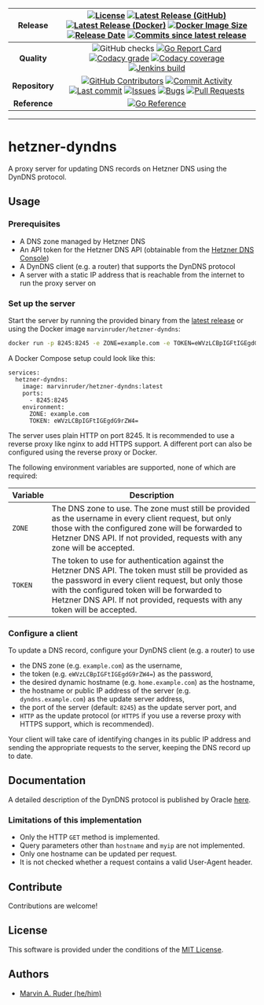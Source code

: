 | **Release** | [![License](https://img.shields.io/github/license/marvinruder/hetzner-dyndns?label=License&style=flat-square)](/LICENSE) [![Latest Release (GitHub)](https://img.shields.io/github/v/release/marvinruder/hetzner-dyndns?label=Latest%20Release&logo=github&sort=semver&style=flat-square)](https://github.com/marvinruder/hetzner-dyndns/releases/latest) [![Latest Release (Docker)](https://img.shields.io/docker/v/marvinruder/hetzner-dyndns?label=Latest%20Release&logo=docker&sort=semver&style=flat-square)](https://hub.docker.com/r/marvinruder/hetzner-dyndns/tags) [![Docker Image Size](https://img.shields.io/docker/image-size/marvinruder/hetzner-dyndns?label=Docker%20Image%20Size&logo=docker&sort=semver&style=flat-square)](https://hub.docker.com/r/marvinruder/hetzner-dyndns/tags) [![Release Date](https://img.shields.io/github/release-date/marvinruder/hetzner-dyndns?label=Release%20Date&logo=github&style=flat-square)](https://github.com/marvinruder/hetzner-dyndns/releases/latest) [![Commits since latest release](https://img.shields.io/github/commits-since/marvinruder/hetzner-dyndns/latest?logo=github&sort=semver&style=flat-square)](https://github.com/marvinruder/hetzner-dyndns/commits) |
:-:|:-:
| **Quality** | ![GitHub checks](https://img.shields.io/github/checks-status/marvinruder/hetzner-dyndns/main?logo=github&label=Checks&style=flat-square) [![Go Report Card](https://goreportcard.com/badge/github.com/marvinruder/hetzner-dyndns?style=flat-square)](https://goreportcard.com/report/github.com/marvinruder/hetzner-dyndns) [![Codacy grade](https://img.shields.io/codacy/grade/c149903c470e4d798cb712a16dc52f9b?label=Code%20Quality&logo=codacy&style=flat-square)](http://codacy.com/gh/marvinruder/hetzner-dyndns/dashboard) [![Codacy coverage](https://img.shields.io/codacy/coverage/c149903c470e4d798cb712a16dc52f9b?logo=codacy&label=Coverage&style=flat-square)](http://codacy.com/gh/marvinruder/hetzner-dyndns/dashboard) [![Jenkins build](https://jenkins.mruder.dev/buildStatus/icon?job=hetzner-dyndns-multibranch%2Fmain&subject=Build&style=flat-square)](https://jenkins.mruder.dev/job/hetzner-dyndns-multibranch) <!-- ![Snyk Vulnerabilities](https://img.shields.io/snyk/vulnerabilities/github/marvinruder/hetzner-dyndns?label=Vulnerabilities&style=flat-square) --> |
| **Repository** | [![GitHub Contributors](https://img.shields.io/github/contributors/marvinruder/hetzner-dyndns?label=Contributors&logo=github&style=flat-square)](https://github.com/marvinruder/hetzner-dyndns/graphs/contributors) [![Commit Activity](https://img.shields.io/github/commit-activity/m/marvinruder/hetzner-dyndns?label=Commit%20Activity&logo=github&style=flat-square)](https://github.com/marvinruder/hetzner-dyndns/graphs/commit-activity) [![Last commit](https://img.shields.io/github/last-commit/marvinruder/hetzner-dyndns?label=Last%20Commit&logo=github&style=flat-square)](https://github.com/marvinruder/hetzner-dyndns/commits/main) [![Issues](https://img.shields.io/github/issues/marvinruder/hetzner-dyndns?label=Issues&logo=github&style=flat-square)](https://github.com/marvinruder/hetzner-dyndns/issues) [![Bugs](https://img.shields.io/github/issues/marvinruder/hetzner-dyndns/bug?label=Bug%20Issues&logo=openbugbounty&logoColor=red&style=flat-square)](https://github.com/marvinruder/hetzner-dyndns/issues?q=is%3Aopen+is%3Aissue+label%3Abug) [![Pull Requests](https://img.shields.io/github/issues-pr/marvinruder/hetzner-dyndns?label=Pull%20Requests&logo=github&style=flat-square)](https://github.com/marvinruder/hetzner-dyndns/pulls) |
| **Reference** | [![Go Reference](https://pkg.go.dev/badge/github.com/marvinruder/hetzner-dyndns.svg)](https://pkg.go.dev/github.com/marvinruder/hetzner-dyndns) |

---

# hetzner-dyndns

A proxy server for updating DNS records on Hetzner DNS using the DynDNS protocol.

## Usage

### Prerequisites

  * A DNS zone managed by Hetzner DNS
  * An API token for the Hetzner DNS API (obtainable from the [Hetzner DNS Console](https://dns.hetzner.com/settings/api-token))
  * A DynDNS client (e.g. a router) that supports the DynDNS protocol
  * A server with a static IP address that is reachable from the internet to run the proxy server on

### Set up the server

Start the server by running the provided binary from the [latest release](https://github.com/marvinruder/hetzner-dyndns/releases/latest) or using the Docker image `marvinruder/hetzner-dyndns`:

```bash
docker run -p 8245:8245 -e ZONE=example.com -e TOKEN=eWVzLCBpIGFtIGEgdG9rZW4= marvinruder/hetzner-dyndns:latest
```

A Docker Compose setup could look like this:

```
services:
  hetzner-dyndns:
    image: marvinruder/hetzner-dyndns:latest
    ports:
      - 8245:8245
    environment:
      ZONE: example.com
      TOKEN: eWVzLCBpIGFtIGEgdG9rZW4=
```

The server uses plain HTTP on port 8245. It is recommended to use a reverse proxy like nginx to add HTTPS support. A different port can also be configured using the reverse proxy or Docker.

The following environment variables are supported, none of which are required:

| Variable | Description |
| --- | --- |
| `ZONE` | The DNS zone to use. The zone must still be provided as the username in every client request, but only those with the configured zone will be forwarded to Hetzner DNS API. If not provided, requests with any zone will be accepted. |
| `TOKEN` | The token to use for authentication against the Hetzner DNS API. The token must still be provided as the password in every client request, but only those with the configured token will be forwarded to Hetzner DNS API. If not provided, requests with any token will be accepted. |

### Configure a client

To update a DNS record, configure your DynDNS client (e.g. a router) to use

  * the DNS zone (e.g. `example.com`) as the username,
  * the token (e.g. `eWVzLCBpIGFtIGEgdG9rZW4=`) as the password,
  * the desired dynamic hostname (e.g. `home.example.com`) as the hostname,
  * the hostname or public IP address of the server (e.g. `dyndns.example.com`) as the update server address,
  * the port of the server (default: `8245`) as the update server port, and
  * `HTTP` as the update protocol (or `HTTPS` if you use a reverse proxy with HTTPS support, which is recommended).

Your client will take care of identifying changes in its public IP address and sending the appropriate requests to the server, keeping the DNS record up to date.

## Documentation

A detailed description of the DynDNS protocol is published by Oracle [here](https://help.dyn.com/remote-access-api/).

### Limitations of this implementation

  * Only the HTTP `GET` method is implemented.
  * Query parameters other than `hostname` and `myip` are not implemented.
  * Only one hostname can be updated per request.
  * It is not checked whether a request contains a valid User-Agent header.

## Contribute

Contributions are welcome!

## License

This software is provided under the conditions of the [MIT License](/LICENSE).

## Authors

-   [Marvin A. Ruder (he/him)](https://github.com/marvinruder)
